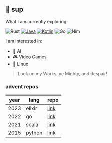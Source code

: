 
## 👋 sup

What I am currently exploring:

![Rust](https://img.shields.io/badge/rust-%23000000.svg?style=for-the-badge&logo=rust&logoColor=white)
[![Java](https://img.shields.io/badge/Java-%23ED8B00.svg?logo=openjdk&logoColor=white)](#)
[![Kotlin](https://img.shields.io/badge/Kotlin-%237F52FF.svg?logo=kotlin&logoColor=white)](#)
![Go](https://img.shields.io/badge/go-%2300ADD8.svg?style=for-the-badge&logo=go&logoColor=white)
![Nim](https://img.shields.io/badge/nim-%23FFE953.svg?style=for-the-badge&logo=nim&logoColor=white)

I am interested in:
 - 🧠 AI
 - 🎮 Video Games
 - 🐧 Linux

> Look on my Works, ye Mighty, and despair!

### advent repos
|year|lang|repo|
|----|----|---|
|2023|elixir|[link](https://github.com/koalanis/advent-elixir-2023)|
|2022|go|[link](https://github.com/koalanis/advent-go-2022)|
|2021|scala|[link](https://github.com/koalanis/advent-scala-2021)|
|2015|python|[link](https://github.com/koalanis/advent-python-2015)|

